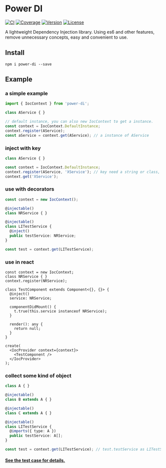 # Power DI

[![CI](https://img.shields.io/travis/zhang740/power-di.svg?style=flat-square)](https://travis-ci.org/zhang740/power-di)
[![Coverage](https://img.shields.io/coveralls/zhang740/power-di.svg?style=flat-square)](https://coveralls.io/github/zhang740/power-di)
[![Version](https://img.shields.io/npm/v/power-di.svg?style=flat-square)](https://www.npmjs.com/package/power-di)
[![License](https://img.shields.io/npm/l/power-di.svg?style=flat-square)](https://github.com/zhang740/power-di/blob/master/LICENSE)

A lightweight Dependency Injection library. Using es6 and other features, remove unnecessary concepts, easy and convenient to use.

## Install
```shell
npm i power-di --save
```

## Example

### a simple example
```ts
import { IocContext } from 'power-di';

class AService { }

// default instance, you can also new IocContext to get a instance.
const context = IocContext.DefaultInstance;
context.register(AService);
const aService = context.get(AService); // a instance of AService
```

### inject with key
```ts
class AService { }

const context = IocContext.DefaultInstance;
context.register(AService, 'XService'); // key need a string or class, e.g super class or whatever class.
context.get('XService');
```

### use with decorators
```ts
const context = new IocContext();

@injectable()
class NRService { }

@injectable()
class LITestService {
  @inject()
  public testService: NRService;
}

const test = context.get(LITestService);
```

### use in react
```tsx
const context = new IocContext;
class NRService { }
context.register(NRService);

class TestComponent extends Component<{}, {}> {
  @inject()
  service: NRService;

  componentDidMount() {
    t.true(this.service instanceof NRService);
  }

  render(): any {
    return null;
  }
}

create(
  <IocProvider context={context}>
    <TestComponent />
  </IocProvider>
);
```

### collect some kind of object
```ts
class A { }

@injectable()
class B extends A { }

@injectable()
class C extends A { }

@injectable()
class LITestService {
  @imports({ type: A })
  public testService: A[];
}

const test = context.get(LITestService); // test.testService as LITestService[];
```

#### [See the test case for details.](https://github.com/zhang740/power-di/tree/master/test)
